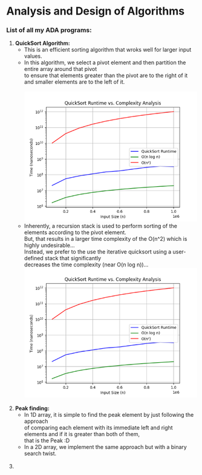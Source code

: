 <h1> Analysis and Design of Algorithms </h1>
<!-- <hr> -->
    <h3>List of all my ADA programs:</h3>
<!-- <hr> -->
    <ol>
      <li><b>QuickSort Algorithm:</b> <br>
          <ul>
              <li>This is an efficient sorting algorithm that wroks well for larger input values.
              </li>
              <li>In this algorithm, we select a pivot element and then partition the entire array 
                  around that pivot <br> to ensure that elements greater than the pivot are to the right of it and smaller elements are to the left of it. </li><br>
                  <img src="./Graphs/quicksort.png"/> <br>
              <li>
                  Inherently, a recursion stack is used to perform sorting of the elements according to the pivot element. <br>
                  But, that results in a larger time complexity of the O(n^2) which is highly undesirable... <br>
                  Instead, we prefer to the use the iterative quicksort using a user-defined stack that significantly <br>
                  decreases the time complexity (near O(n log n))... 
                  <br>
                  <img src="./Graphs/quicksort.png"/> <br>
              </li>
          </ul>
      </li> <br>
      <li>
          <b>Peak finding:</b> <br>
          <ul>
              <li>
                  In 1D array, it is simple to find the peak element by just following the approach <br>
                  of comparing each element with its immediate left and right elements and if it is greater than both of them, <br>
                  that is the Peak :D
              </li>
              <li>
                  In a 2D array, we implement the same approach but with a binary search twist.
              </li>
          </ul>
      </li> <br>
      <li>
          <b></b>
      </li>  
    </ol>

